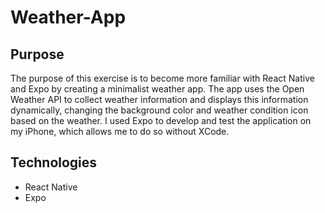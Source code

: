 # Weather-App
## Purpose
The purpose of this exercise is to become more familiar with React Native and Expo
by creating a minimalist weather app. The app uses the Open Weather API to collect
weather information and displays this information dynamically, changing the background
color and weather condition icon based on the weather. I used Expo to develop and
test the application on my iPhone, which allows me to do so without XCode.

## Technologies
<ul>
  <li>React Native</li>
  <li>Expo</li>
</ul>
